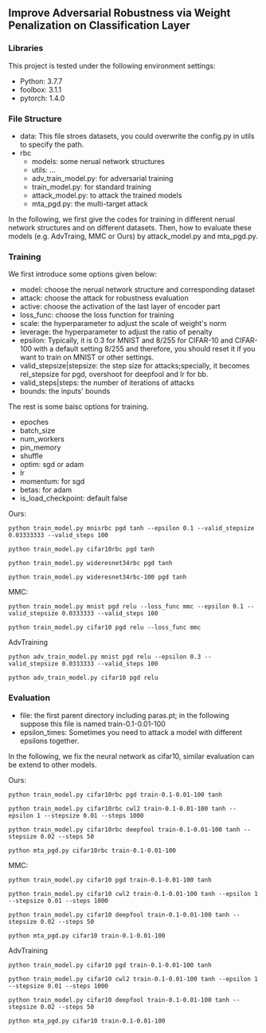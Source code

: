 


## Improve Adversarial Robustness via Weight Penalization on Classification Layer

### Libraries

This project is tested under the following environment settings:


- Python: 3.7.7
- foolbox: 3.1.1
- pytorch: 1.4.0


### File Structure

- data: This file stroes datasets, you could overwrite the config.py in utils to specify the path.
- rbc
    - models: some nerual network structures
    - utils: ...
    - adv_train_model.py: for adversarial training
    - train_model.py: for standard training
    - attack_model.py: to attack the trained models
    - mta_pgd.py: the multi-target attack

In the following, we first give the codes for training in different nerual network structures and on different datasets. 
Then, how to evaluate these models (e.g. AdvTraing, MMC or Ours) by attack_model.py and mta_pgd.py.

### Training

We first introduce some options given below:

- model: choose the nerual network structure and corresponding dataset
- attack: choose the attack for robustness evaluation
- active: choose the activation of the last layer of encoder part
- loss_func: choose the loss function for training
- scale: the hyperparameter to adjust the scale of weight's norm
- leverage: the hyperparameter to adjust the ratio of penalty
- epsilon: Typically, it is 0.3 for MNIST and 8/255 for CIFAR-10 and CIFAR-100 with a default setting 8/255 and therefore, you should reset it if you want to train on MNIST or other settings.
- valid_stepsize|stepsize: the step size for attacks;specially, it becomes rel_stepsize for pgd, overshoot for deepfool and lr for bb.
- valid_steps|steps: the number of iterations of attacks
- bounds: the inputs' bounds

The rest is some baisc options for training.
- epoches
- batch_size
- num_workers
- pin_memory
- shuffle
- optim: sgd or adam
- lr
- momentum: for sgd
- betas: for adam
- is_load_checkpoint: default false
  

Ours:

    python train_model.py mnisrbc pgd tanh --epsilon 0.1 --valid_stepsize 0.03333333 --valid_steps 100

    python train_model.py cifar10rbc pgd tanh

    python train_model.py wideresnet34rbc pgd tanh

    python train_model.py wideresnet34rbc-100 pgd tanh


MMC:

    python train_model.py mnist pgd relu --loss_func mmc --epsilon 0.1 --valid_stepsize 0.0333333 --valid_steps 100

    python train_model.py cifar10 pgd relu --loss_func mmc

AdvTraining

    python adv_train_model.py mnist pgd relu --epsilon 0.3 --valid_stepsize 0.0333333 --valid_steps 100

    python adv_train_model.py cifar10 pgd relu

### Evaluation

- file: the first parent directory including paras.pt; in the following suppose this file is named train-0.1-0.01-100
- epsilon_times: Sometimes you need to attack a model with different epsilons together.

In the following, we fix the neural network as cifar10, similar evaluation can be extend to other models.

Ours:

    python train_model.py cifar10rbc pgd train-0.1-0.01-100 tanh

    python train_model.py cifar10rbc cwl2 train-0.1-0.01-100 tanh --epsilon 1 --stepsize 0.01 --steps 1000

    python train_model.py cifar10rbc deepfool train-0.1-0.01-100 tanh --stepsize 0.02 --steps 50

    python mta_pgd.py cifar10rbc train-0.1-0.01-100



MMC:

    python train_model.py cifar10 pgd train-0.1-0.01-100 tanh

    python train_model.py cifar10 cwl2 train-0.1-0.01-100 tanh --epsilon 1 --stepsize 0.01 --steps 1000

    python train_model.py cifar10 deepfool train-0.1-0.01-100 tanh --stepsize 0.02 --steps 50

    python mta_pgd.py cifar10 train-0.1-0.01-100

AdvTraining

    python train_model.py cifar10 pgd train-0.1-0.01-100 tanh

    python train_model.py cifar10 cwl2 train-0.1-0.01-100 tanh --epsilon 1 --stepsize 0.01 --steps 1000

    python train_model.py cifar10 deepfool train-0.1-0.01-100 tanh --stepsize 0.02 --steps 50

    python mta_pgd.py cifar10 train-0.1-0.01-100


